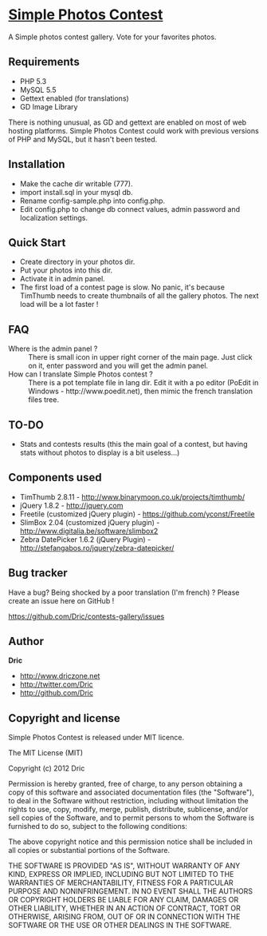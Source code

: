 [Simple Photos Contest](https://github.com/Dric/contests-gallery)
==========

A Simple photos contest gallery. Vote for your favorites photos.

Requirements
------------

+ PHP 5.3
+ MySQL 5.5
+ Gettext enabled (for translations)
+ GD Image Library

There is nothing unusual, as GD and gettext are enabled on most of web hosting platforms. Simple Photos Contest could work with previous versions of PHP and MySQL, but it hasn't been tested.

Installation
------------

+ Make the cache dir writable (777).
+ import install.sql in your mysql db.
+ Rename config-sample.php into config.php.
+ Edit config.php to change db connect values, admin password and localization settings.

Quick Start
-----------

+ Create directory in your photos dir.
+ Put your photos into this dir.
+ Activate it in admin panel.
+ The first load of a contest page is slow. No panic, it's because TimThumb needs to create thumbnails of all the gallery photos. The next load will be a lot faster !

FAQ
---

<dl>
	<dt>Where is the admin panel ?</dt>
	<dd>There is small icon in upper right corner of the main page. Just click on it, enter password and you will get the admin panel.</dd>
	<dt>How can I translate Simple Photos contest ?</dt>
	<dd>There is a pot template file in lang dir. Edit it with a po editor (PoEdit in Windows - http://www.poedit.net), then mimic the french translation files tree.</dd>
</dl>

TO-DO
-----

+ Stats and contests results (this the main goal of a contest, but having stats without photos to display is a bit useless...)

Components used
---------------

+ TimThumb 2.8.11 - http://www.binarymoon.co.uk/projects/timthumb/
+ jQuery 1.8.2 - http://jquery.com
+ Freetile (customized jQuery plugin) - https://github.com/yconst/Freetile
+ SlimBox 2.04 (customized jQuery plugin) - http://www.digitalia.be/software/slimbox2
+ Zebra DatePicker 1.6.2 (jQuery Plugin) - http://stefangabos.ro/jquery/zebra-datepicker/

Bug tracker
-----------

Have a bug? Being shocked by a poor translation (I'm french) ? Please create an issue here on GitHub !

https://github.com/Dric/contests-gallery/issues


Author
-------

**Dric**

+ http://www.driczone.net
+ http://twitter.com/Dric
+ http://github.com/Dric


Copyright and license
---------------------

Simple Photos Contest is released under MIT licence.

The MIT License (MIT)

Copyright (c) 2012 Dric

Permission is hereby granted, free of charge, to any person obtaining a copy of this software and associated documentation files (the "Software"),
to deal in the Software without restriction, including without limitation the rights to use, copy, modify, merge, publish, distribute, sublicense, and/or sell copies of the Software,
and to permit persons to whom the Software is furnished to do so, subject to the following conditions:

The above copyright notice and this permission notice shall be included in all copies or substantial portions of the Software.

THE SOFTWARE IS PROVIDED "AS IS", WITHOUT WARRANTY OF ANY KIND, EXPRESS OR IMPLIED, INCLUDING BUT NOT LIMITED TO THE WARRANTIES OF MERCHANTABILITY, FITNESS FOR A PARTICULAR PURPOSE AND NONINFRINGEMENT.
IN NO EVENT SHALL THE AUTHORS OR COPYRIGHT HOLDERS BE LIABLE FOR ANY CLAIM, DAMAGES OR OTHER LIABILITY, WHETHER IN AN ACTION OF CONTRACT, TORT OR OTHERWISE, ARISING FROM, OUT OF OR IN CONNECTION WITH THE SOFTWARE OR THE USE OR OTHER DEALINGS IN THE SOFTWARE.